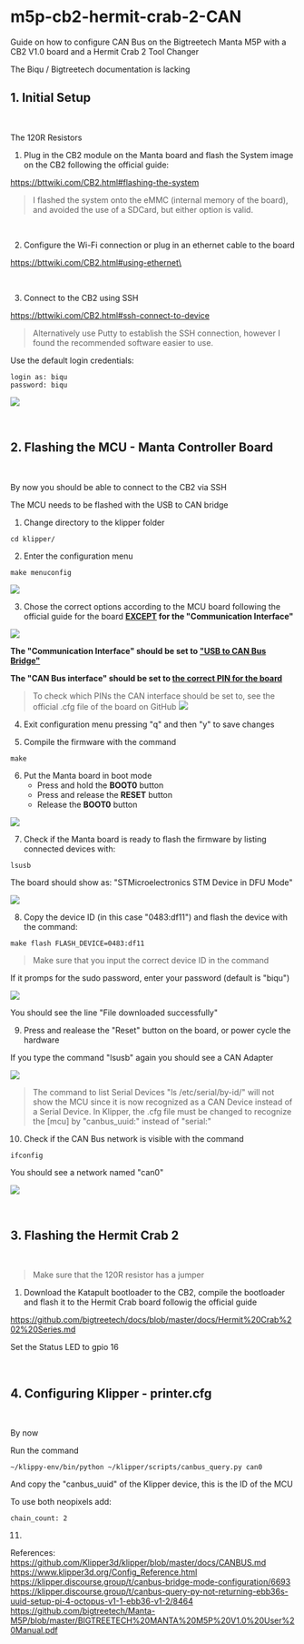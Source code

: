 # m5p-cb2-hermit-crab-2-CAN
Guide on how to configure CAN Bus on the Bigtreetech Manta M5P with a CB2 V1.0 board and a Hermit Crab 2 Tool Changer

The Biqu / Bigtreetech documentation is lacking 

## 1. Initial Setup

<br/>

The 120R Resistors


1. Plug in the CB2 module on the Manta board and flash the System image on the CB2 following the official guide:

  https://bttwiki.com/CB2.html#flashing-the-system

  > I flashed the system onto the eMMC (internal memory of the board), and avoided the use of a SDCard, but either option is valid. 
  
  <br/>

2. Configure the Wi-Fi connection or plug in an ethernet cable to the board

  https://bttwiki.com/CB2.html#using-ethernet\

  <br/>

3. Connect to the CB2 using SSH

  https://bttwiki.com/CB2.html#ssh-connect-to-device

  > Alternatively use Putty to establish the SSH connection, however I found the recommended software easier to use.

  Use the default login credentials:

```
login as: biqu
password: biqu
```

![](/images/1-SSH.png)

<br/>

## 2. Flashing the MCU - Manta Controller Board

<br/>

By now you should be able to connect to the CB2 via SSH

The MCU needs to be flashed with the USB to CAN bridge

1. Change directory to the klipper folder

```
cd klipper/
```

2. Enter the configuration menu

```
make menuconfig
```

![](/images/2-makemenuconfig.png)


3. Chose the correct options according to the MCU board following the official guide for the board **<ins>EXCEPT</ins> for the "Communication Interface"**


![](/images/3-MCU-config.png)


**The "Communication Interface" should be set to <ins>"USB to CAN Bus Bridge"</ins>**

**The "CAN Bus interface" should be set to <ins>the correct PIN for the board</ins>**

> To check which PINs the CAN interface should be set to, see the official .cfg file of the board on GitHub
> ![](/images/4-MCU-CAN-cfg.png)

4. Exit configuration menu pressing "q" and then "y" to save changes

5. Compile the firmware with the command

```
make
```

6. Put the Manta board in boot mode
   - Press and hold the **BOOT0** button
   - Press and release the **RESET** button
   - Release the **BOOT0** button
  

![](/images/5-BTNs.png)


7. Check if the Manta board is ready to flash the firmware by listing connected devices with:

```
lsusb
```

The board should show as: "STMicroelectronics STM Device in DFU Mode"


![](/images/6-DFU.png)


8. Copy the device ID (in this case "0483:df11") and flash the device with the command:

```
make flash FLASH_DEVICE=0483:df11
```

> Make sure that you input the correct device ID in the command

If it promps for the sudo password, enter your password (default is "biqu")

![](/images/7-Flash-MCU.png)

You should see the line "File downloaded successfully"

9. Press and realease the "Reset" button on the board, or power cycle the hardware

If you type the command "lsusb" again you should see a CAN Adapter

![](/images/8-CAN_Adapter.png)

> The command to list Serial Devices "ls /etc/serial/by-id/" will not show the MCU since it is now recognized as a CAN Device instead of a Serial Device. In Klipper, the .cfg file must be changed to recognize the [mcu] by "canbus_uuid:" instead of "serial:"

10. Check if the CAN Bus network is visible with the command


```
ifconfig
```

You should see a network named "can0"

![](/images/9-ifconfig.png)

<br/>

## 3. Flashing the Hermit Crab 2

<br/>

> Make sure that the 120R resistor has a jumper


1. Download the Katapult bootloader to the CB2, compile the bootloader and flash it to the Hermit Crab board followig the official guide

https://github.com/bigtreetech/docs/blob/master/docs/Hermit%20Crab%202%20Series.md

Set the Status LED to gpio 16




<br/>

## 4. Configuring Klipper - printer.cfg

<br/>

By now


Run the command
```
~/klippy-env/bin/python ~/klipper/scripts/canbus_query.py can0
```
And copy the "canbus_uuid" of the Klipper device, this is the ID of the MCU


To use both neopixels add:

```
chain_count: 2
```


11. 

References:
https://github.com/Klipper3d/klipper/blob/master/docs/CANBUS.md
https://www.klipper3d.org/Config_Reference.html
https://klipper.discourse.group/t/canbus-bridge-mode-configuration/6693
https://klipper.discourse.group/t/canbus-query-py-not-returning-ebb36s-uuid-setup-pi-4-octopus-v1-1-ebb36-v1-2/8464
https://github.com/bigtreetech/Manta-M5P/blob/master/BIGTREETECH%20MANTA%20M5P%20V1.0%20User%20Manual.pdf
